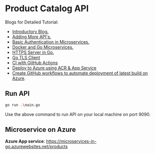 # Product Catalog API

Blogs for Detailed Tutorial:

* <a href="https://learnai1.home.blog/2021/03/15/microservices-in-go/">Introductory Blog.</a> 
* <a href="https://learnai1.home.blog/2021/03/18/microservices-in-go-part-2/">Adding More API's.</a>
* <a href="https://learnai1.home.blog/2021/06/27/authentication-in-go-microservices/">Basic Authentication in Microservices.</a>
* <a href="https://learnai1.home.blog/2021/07/08/microservices-in-go-part-iv-docker-and-go-microservices/">Docker and Go Microservices.</a>
* <a href="https://learnai1.home.blog/2021/08/05/https-server-in-go/">HTTPS Server in Go.</a>
* <a href="https://learnai1.home.blog/2021/11/27/microservices-in-go-part-vi-go-client-to-https-server/">Go TLS Client</a>
* <a href="https://learnai1.home.blog/2022/01/13/microservices-in-go-part-vii-ci-using-github-actions/">CI with GitHub Actions</a>
* <a href="https://learnai1.home.blog/2022/02/20/microservices-in-go-part-viii-deploy-to-azure-using-acr-app-service/">Deploy to Azure using ACR & App Service</a>
* <a href="https://learnai1.home.blog/2022/02/28/part-ix-push-to-acr-using-github-actions/">Create GitHub workflows to automate deployment of latest build on Azure</a>.

## Run API

``` bash
go run .\main.go
```

Use the above command to run API on your local machine on port 9090.

## Microservice on Azure

<b>Azure App service</b>: https://microservices-in-go.azurewebsites.net/products
